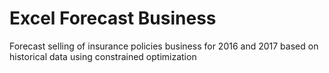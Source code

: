 # Excel Forecast Business

Forecast selling of insurance policies business for 2016 and 2017 based on historical data using constrained optimization
